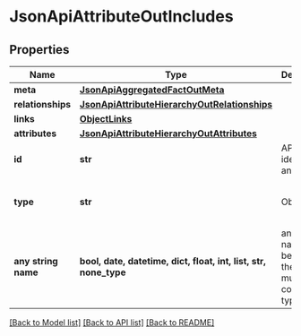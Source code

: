 # JsonApiAttributeOutIncludes


## Properties
Name | Type | Description | Notes
------------ | ------------- | ------------- | -------------
**meta** | [**JsonApiAggregatedFactOutMeta**](JsonApiAggregatedFactOutMeta.md) |  | [optional] 
**relationships** | [**JsonApiAttributeHierarchyOutRelationships**](JsonApiAttributeHierarchyOutRelationships.md) |  | [optional] 
**links** | [**ObjectLinks**](ObjectLinks.md) |  | [optional] 
**attributes** | [**JsonApiAttributeHierarchyOutAttributes**](JsonApiAttributeHierarchyOutAttributes.md) |  | [optional] 
**id** | **str** | API identifier of an object | [optional] 
**type** | **str** | Object type | [optional]  if omitted the server will use the default value of "attributeHierarchy"
**any string name** | **bool, date, datetime, dict, float, int, list, str, none_type** | any string name can be used but the value must be the correct type | [optional]

[[Back to Model list]](../README.md#documentation-for-models) [[Back to API list]](../README.md#documentation-for-api-endpoints) [[Back to README]](../README.md)


